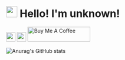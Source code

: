 <h1><img src="https://emojis.slackmojis.com/emojis/images/1531849430/4246/blob-sunglasses.gif?1531849430" width="30"/> Hello! I'm unknown!</h1>
<p><a href="https://www.twitter.com/unknownthedev"><img src="https://img.shields.io/badge/twitter-%231DA1F2.svg?&style=for-the-badge&logo=twitter&logoColor=white" height=25></a> <a href="https://medium.com/@unknownthedev"><img src="https://img.shields.io/badge/medium-%2312100E.svg?&style=for-the-badge&logo=medium&logoColor=white" height=25></a>
  <a href="https://www.buymeacoffee.com/mokkapps" target="_blank" rel="noreferrer nofollow">
      <img src="https://t.co/LnQ8dlxxCr?amp=1" alt="Buy Me A Coffee" height="40" width="170" >
    </a>
    
    
![Anurag's GitHub stats](https://github-readme-stats.vercel.app/api?username=unknownfromdiscord&show_icons=true&theme=dark)
